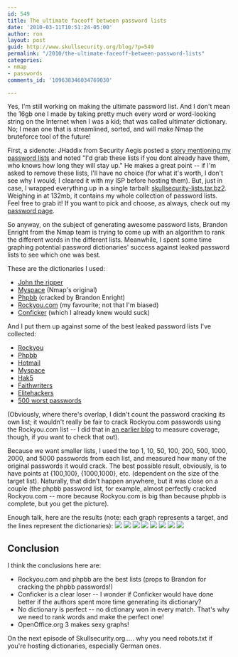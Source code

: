 ```yaml
---
id: 549
title: The ultimate faceoff between password lists
date: '2010-03-11T10:51:24-05:00'
author: ron
layout: post
guid: http://www.skullsecurity.org/blog/?p=549
permalink: "/2010/the-ultimate-faceoff-between-password-lists"
categories:
- nmap
- passwords
comments_id: '109638346034769030'

---
```


Yes, I'm still working on making the ultimate password list. And I don't mean the 16gb one I made by taking pretty much every word or word-looking string on the Internet when I was a kid; that was called ultimat<em>er</em> dictionary. No; I mean one that is streamlined, sorted, and will make Nmap the bruteforce tool of the future! 
<!--more-->
First, a sidenote: JHaddix from Security Aegis posted a <a href='http://www.securityaegis.com/easy-breezy-beautiful-password-attacking/'>story mentioning my password lists</a> and noted "I'd grab these lists if you dont already have them, who knows how long they will stay up." He makes a great point -- if I'm asked to remove these lists, I'll have no choice (for what it's worth, I don't see why I would; I cleared it with my ISP before hosting them). But, just in case, I wrapped everything up in a single tarball: <a href='http://downloads.skullsecurity.org/passwords/skullsecurity-lists.tar.bz2'>skullsecurity-lists.tar.bz2</a>. Weighing in at 132mb, it contains my whole collection of password lists. Feel free to grab it! If you want to pick and choose, as always, check out my <a href='http://www.skullsecurity.org/wiki/index.php/Passwords'>password page</a>. 

So anyway, on the subject of generating awesome password lists, Brandon Enright from the Nmap team is trying to come up with an algorithm to rank the different words in the different lists. Meanwhile, I spent some time graphing potential password dictionaries' success against leaked password lists to see which one was best. 

These are the dictionaries I used:
<ul>
<li><a href='http://downloads.skullsecurity.org/passwords/john.txt'>John the ripper</a></li>
<li><a href='http://downloads.skullsecurity.org/passwords/myspace.txt'>Myspace</a> (Nmap's original)</li>
<li><a href='http://downloads.skullsecurity.org/passwords/phpbb.txt'>Phpbb</a> (cracked by Brandon Enright)</li>
<li><a href='http://downloads.skullsecurity.org/passwords/rockyou.txt'>Rockyou.com</a> (my favourite; not that I'm biased)</li>
<li><a href='http://downloads.skullsecurity.org/passwords/conficker.txt'>Conficker</a> (which I already knew would suck)</li>
</ul>

And I put them up against some of the best leaked password lists I've collected:
<ul>
<li><a href='http://downloads.skullsecurity.org/passwords/rockyou.txt'>Rockyou</a></li>
<li><a href='http://downloads.skullsecurity.org/passwords/phpbb.txt'>Phpbb</a></li>
<li><a href='http://downloads.skullsecurity.org/passwords/hotmail.txt'>Hotmail</a></li>
<li><a href='http://downloads.skullsecurity.org/passwords/myspace.txt'>Myspace</a></li>
<li><a href='http://downloads.skullsecurity.org/passwords/hak5.txt'>Hak5</a></li>
<li><a href='http://downloads.skullsecurity.org/passwords/faithwriters.txt'>Faithwriters</a></li>
<li><a href='http://downloads.skullsecurity.org/passwords/elitehacker.txt'>Elitehackers</a></li>
<li><a href='http://downloads.skullsecurity.org/passwords/500-worst-passwords.txt'>500 worst passwords</a></li>
</ul>

(Obviously, where there's overlap, I didn't count the password cracking its own list; it wouldn't really be fair to crack Rockyou.com passwords using the Rockyou.com list -- I did that in <a href='http://www.skullsecurity.org/blog/?p=516'>an earlier blog</a> to measure coverage, though, if you want to check that out). 

Because we want smaller lists, I used the top 1, 10, 50, 100, 200, 500, 1000, 2000, and 5000 passwords from each list, and measured how many of the original passwords it would crack. The best possible result, obviously, is to have points at {100,100}, {1000,1000}, etc. (dependent on the size of the target list). Naturally, that didn't happen anywhere, but it was close on a couple (the phpbb password list, for example, almost perfectly cracked Rockyou.com -- more because Rockyou.com is big than because phpbb is complete, but you get the picture).

Enough talk, here are the results (note: each graph represents a target, and the lines represent the dictionaries):
<img src='/blogdata/cracked_rockyou.png'>
<img src='/blogdata/cracked_phpbb.png'>
<img src='/blogdata/cracked_hotmail.png'>
<img src='/blogdata/cracked_myspace.png'>
<img src='/blogdata/cracked_hak5.png'>
<img src='/blogdata/cracked_faithwriters.png'>
<img src='/blogdata/cracked_elitehackers.png'>
<img src='/blogdata/cracked_500worst.png'>

<h2>Conclusion</h2>
I think the conclusions here are:
<ul>
<li>Rockyou.com and phpbb are the best lists (props to Brandon for cracking the phpbb passwords!)</li>
<li>Conficker is a clear loser -- I wonder if Conficker would have done better if the authors spent more time generating its dictionary?</li>
<li>No dictionary is perfect -- no dictionary won in every match. That's why we need to rank words and make the perfect one!</li>
<li>OpenOffice.org 3 makes sexy graphs!</li>
</ul>

On the next episode of Skullsecurity.org..... why you need robots.txt if you're hosting dictionaries, especially German ones. 
